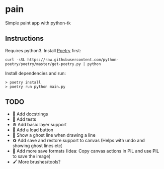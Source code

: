 # pain
Simple paint app with python-tk

## Instructions

Requires python3. Install [Poetry](https://python-poetry.org) first:

```
curl -sSL https://raw.githubusercontent.com/python-poetry/poetry/master/get-poetry.py | python
```

Install dependencies and run:

```
> poetry install
> poetry run python main.py
```

## TODO

- 📄 Add docstrings
- 🧪 Add tests
- ⚙️ Add basic layer support
- 📁 Add a load button
- 👻 Show a ghost line when drawing a line
- ♻️ Add save and restore support to canvas (Helps with undo and showing ghost lines etc)
- 💾 Add more save formats (Idea: Copy canvas actions in PIL and use PIL to save the image)
- 🖌️ More brushes/tools?
